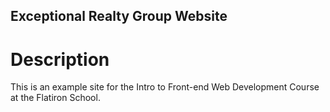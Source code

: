 ## Exceptional Realty Group Website

# Description

This is an example site for the Intro to Front-end Web Development Course at
the Flatiron School.

